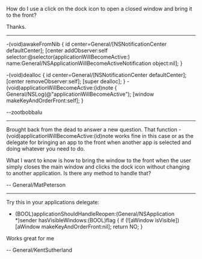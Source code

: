 How do I use a click on the dock icon to open a closed window and bring it to the front?

Thanks.

----


    

-(void)awakeFromNib {
    id center=General/[NSNotificationCenter defaultCenter];
    [center addObserver:self
                selector:@selector(applicationWillBecomeActive:)
                name:General/NSApplicationWillBecomeActiveNotification
                object:nil];
}

-(void)dealloc {
    id center=General/[NSNotificationCenter defaultCenter];
    [center removeObserver:self];
    [super dealloc];
}
-(void)applicationWillBecomeActive:(id)note {
    General/NSLog(@"applicationWillBecomeActive");
    [window makeKeyAndOrderFront:self];
}



--zootbobbalu

----

Brought back from the dead to answer a new question. That function - (void)applicationWillBecomeActive:(id)note works fine in this case or as the delegate for bringing an app to the front when another app is selected and doing whatever you need to do. 

What I want to know is how to bring the window to the front when the user simply closes the main window and clicks the dock icon without changing to another application. Is there any method to handle that?

-- General/MatPeterson

----

Try this in your applications delegate:

    
- (BOOL)applicationShouldHandleReopen:(General/NSApplication *)sender hasVisibleWindows:(BOOL)flag
{
    if (![aWindow isVisible])
        [aWindow makeKeyAndOrderFront:nil];
    return NO;
}


Works great for me

-- General/KentSutherland
